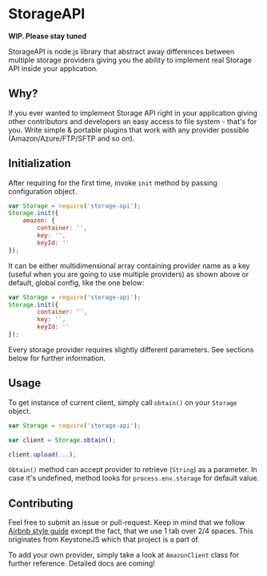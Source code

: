 StorageAPI
==========

**WIP. Please stay tuned**

StorageAPI is node.js library that abstract away differences between multiple storage providers giving you the ability to implement real Storage API inside your application.

## Why?

If you ever wanted to implement Storage API right in your application giving other contributors and developers an easy access to file system - that's for you. Write simple & portable plugins that work with any provider possible (Amazon/Azure/FTP/SFTP and so on).

## Initialization

After requiring for the first time, invoke `init` method by passing configuration object.

```js
var Storage = require('storage-api');
Storage.init({
	amazon: {
		container: '',
		key: '',
		keyId: ''
});
```
It can be either multidimensional array containing provider name as a key (useful when you are going to use multiple providers) as shown above or default, global config, like the one below:

```js
var Storage = require('storage-api');
Storage.init({
 		container: '',
 		key: '',
 		keyId: ''
});
```

Every storage provider requires slightly different parameters. See sections below for further information.

## Usage

To get instance of current client, simply call `obtain()` on your `Storage` object.

```js
var Storage = require('storage-api');

var client = Storage.obtain();

client.upload(...);
```

`Obtain()` method can accept provider to retrieve (`String`) as a parameter. In case it's undefined, method looks for `process.env.storage` for default value.

## Contributing

Feel free to submit an issue or pull-request. Keep in mind that we follow [Airbnb style guide](https://github.com/airbnb/javascript) except the fact, that we use 1 tab over 2/4 spaces. This originates from KeystoneJS which that project is a part of.

To add your own provider, simply take a look at `AmazonClient` class for further reference. Detailed docs are coming!
